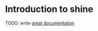 # Introduction to shine

TODO: write [great documentation](http://jacobian.org/writing/what-to-write/)
